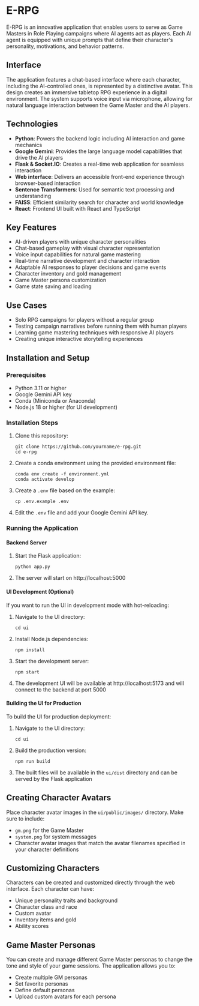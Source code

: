 # E-RPG
E-RPG is an innovative application that enables users to serve as Game Masters in Role Playing campaigns where AI agents act as players. Each AI agent is equipped with unique prompts that define their character's personality, motivations, and behavior patterns.

## Interface
The application features a chat-based interface where each character, including the AI-controlled ones, is represented by a distinctive avatar. This design creates an immersive tabletop RPG experience in a digital environment. The system supports voice input via microphone, allowing for natural language interaction between the Game Master and the AI players.

## Technologies
- **Python**: Powers the backend logic including AI interaction and game mechanics
- **Google Gemini**: Provides the large language model capabilities that drive the AI players
- **Flask & Socket.IO**: Creates a real-time web application for seamless interaction
- **Web interface**: Delivers an accessible front-end experience through browser-based interaction
- **Sentence Transformers**: Used for semantic text processing and understanding
- **FAISS**: Efficient similarity search for character and world knowledge
- **React**: Frontend UI built with React and TypeScript

## Key Features
- AI-driven players with unique character personalities
- Chat-based gameplay with visual character representation
- Voice input capabilities for natural game mastering
- Real-time narrative development and character interaction
- Adaptable AI responses to player decisions and game events
- Character inventory and gold management
- Game Master persona customization
- Game state saving and loading

## Use Cases
- Solo RPG campaigns for players without a regular group
- Testing campaign narratives before running them with human players
- Learning game mastering techniques with responsive AI players
- Creating unique interactive storytelling experiences

## Installation and Setup

### Prerequisites
- Python 3.11 or higher
- Google Gemini API key
- Conda (Miniconda or Anaconda)
- Node.js 18 or higher (for UI development)

### Installation Steps
1. Clone this repository:
   ```
   git clone https://github.com/yourname/e-rpg.git
   cd e-rpg
   ```

2. Create a conda environment using the provided environment file:
   ```
   conda env create -f environment.yml
   conda activate develop
   ```

3. Create a `.env` file based on the example:
   ```
   cp .env.example .env
   ```

4. Edit the `.env` file and add your Google Gemini API key.

### Running the Application

#### Backend Server
1. Start the Flask application:
   ```
   python app.py
   ```

2. The server will start on http://localhost:5000

#### UI Development (Optional)
If you want to run the UI in development mode with hot-reloading:

1. Navigate to the UI directory:
   ```
   cd ui
   ```

2. Install Node.js dependencies:
   ```
   npm install
   ```

3. Start the development server:
   ```
   npm start
   ```

4. The development UI will be available at http://localhost:5173 and will connect to the backend at port 5000

#### Building the UI for Production
To build the UI for production deployment:

1. Navigate to the UI directory:
   ```
   cd ui
   ```

2. Build the production version:
   ```
   npm run build
   ```

3. The built files will be available in the `ui/dist` directory and can be served by the Flask application

## Creating Character Avatars
Place character avatar images in the `ui/public/images/` directory. Make sure to include:
- `gm.png` for the Game Master
- `system.png` for system messages
- Character avatar images that match the avatar filenames specified in your character definitions

## Customizing Characters
Characters can be created and customized directly through the web interface. Each character can have:
- Unique personality traits and background
- Character class and race
- Custom avatar
- Inventory items and gold
- Ability scores

## Game Master Personas
You can create and manage different Game Master personas to change the tone and style of your game sessions. The application allows you to:
- Create multiple GM personas
- Set favorite personas
- Define default personas
- Upload custom avatars for each persona
